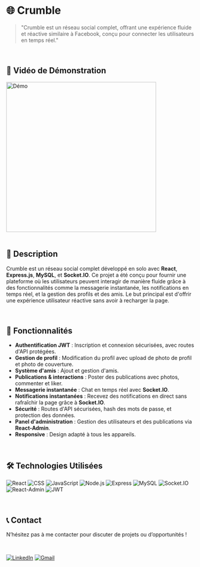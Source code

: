# 🌐 Crumble

> "Crumble est un réseau social complet, offrant une expérience fluide et réactive similaire à Facebook, conçu pour connecter les utilisateurs en temps réel."

<br>

## 🎥 Vidéo de Démonstration

<div>
  <a href="https://drive.google.com/file/d/1jPhKJag0I3d0YolTqbz-PhtQclcNMgrf/view?usp=sharing">
    <img src="https://www.estrine-alexis.fr/assets/github/crumble.png" alt="Démo" width="400" />
  </a>
</div>

<br>

## 📜 Description

Crumble est un réseau social complet développé en solo avec **React**, **Express.js**, **MySQL**, et **Socket.IO**. Ce projet a été conçu pour fournir une plateforme où les utilisateurs peuvent interagir de manière fluide grâce à des fonctionnalités comme la messagerie instantanée, les notifications en temps réel, et la gestion des profils et des amis. Le but principal est d'offrir une expérience utilisateur réactive sans avoir à recharger la page.

<br>

## 🚀 Fonctionnalités

- **Authentification JWT** : Inscription et connexion sécurisées, avec routes d'API protégées.
- **Gestion de profil** : Modification du profil avec upload de photo de profil et photo de couverture.
- **Système d'amis** : Ajout et gestion d'amis.
- **Publications & interactions** : Poster des publications avec photos, commenter et liker.
- **Messagerie instantanée** : Chat en temps réel avec **Socket.IO**.
- **Notifications instantanées** : Recevez des notifications en direct sans rafraîchir la page grâce à **Socket.IO**.
- **Sécurité** : Routes d'API sécurisées, hash des mots de passe, et protection des données.
- **Panel d'administration** : Gestion des utilisateurs et des publications via **React-Admin**.
- **Responsive** : Design adapté à tous les appareils.

<br>

## 🛠 Technologies Utilisées

![React](https://img.shields.io/badge/React-61DAFB?style=for-the-badge&logo=react&logoColor=black)
![CSS](https://img.shields.io/badge/CSS-1572B6?style=for-the-badge&logo=css3&logoColor=white)
![JavaScript](https://img.shields.io/badge/JavaScript-F7DF1E?style=for-the-badge&logo=javascript&logoColor=black)
![Node.js](https://img.shields.io/badge/Node.js-339933?style=for-the-badge&logo=nodedotjs&logoColor=white)
![Express](https://img.shields.io/badge/Express-000000?style=for-the-badge&logo=express&logoColor=white)
![MySQL](https://img.shields.io/badge/MySQL-4479A1?style=for-the-badge&logo=mysql&logoColor=white)
![Socket.IO](https://img.shields.io/badge/Socket.IO-010101?style=for-the-badge&logo=socket.io&logoColor=white)
![React-Admin](https://img.shields.io/badge/React--Admin-3B86FF?style=for-the-badge&logo=react&logoColor=white)
![JWT](https://img.shields.io/badge/JWT-000000?style=for-the-badge&logo=jsonwebtokens&logoColor=white)

<br>

## 📞 Contact

N’hésitez pas à me contacter pour discuter de projets ou d’opportunités !

<br>

[![LinkedIn](https://img.shields.io/badge/LinkedIn-0A66C2?style=for-the-badge&logo=linkedin&logoColor=white)](https://www.linkedin.com/in/alexis-estrine/)
[![Gmail](https://img.shields.io/badge/Gmail-D14836?style=for-the-badge&logo=gmail&logoColor=white)](mailto:estrine.alexis@gmail.com)
